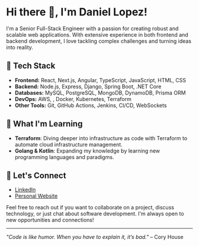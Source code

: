 # Hi there 👋, I'm Daniel Lopez!

I'm a Senior Full-Stack Engineer with a passion for creating robust and scalable web applications. With extensive experience in both frontend and backend development, I love tackling complex challenges and turning ideas into reality.

## 🔧 Tech Stack
- **Frontend:** React, Next.js, Angular, TypeScript, JavaScript, HTML, CSS
- **Backend:** Node.js, Express, Django, Spring Boot, .NET Core
- **Databases:** MySQL, PostgreSQL, MongoDB, DynamoDB, Prisma ORM
- **DevOps:** AWS, , Docker, Kubernetes, Terraform
- **Other Tools:** Git, GitHub Actions, Jenkins, CI/CD, WebSockets

## 🧠 What I'm Learning
- **Terraform**: Diving deeper into infrastructure as code with Terraform to automate cloud infrastructure management.
- **Golang & Kotlin**: Expanding my knowledge by learning new programming languages and paradigms.

## 🤝 Let's Connect
- [LinkedIn](https://www.linkedin.com/in/dlopez-software-engineer)
- [Personal Website](https://daniellopez.vercel.app)

Feel free to reach out if you want to collaborate on a project, discuss technology, or just chat about software development. I'm always open to new opportunities and connections!

---

_"Code is like humor. When you have to explain it, it’s bad."_ – Cory House
